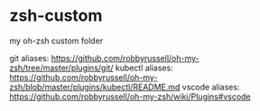 # zsh-custom
my oh-zsh custom folder

git aliases: https://github.com/robbyrussell/oh-my-zsh/tree/master/plugins/git/
kubectl aliases: https://github.com/robbyrussell/oh-my-zsh/blob/master/plugins/kubectl/README.md
vscode aliases: https://github.com/robbyrussell/oh-my-zsh/wiki/Plugins#vscode